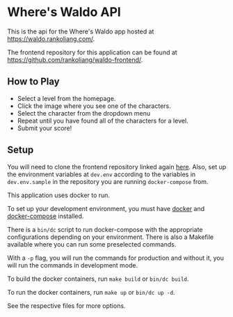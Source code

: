 # Where's Waldo API

This is the api for the Where's Waldo app hosted at https://waldo.rankoliang.com/.

The frontend repository for this application can be found at https://github.com/rankoliang/waldo-frontend/.

## How to Play

- Select a level from the homepage.
- Click the image where you see one of the characters.
- Select the character from the dropdown menu
- Repeat until you have found all of the characters for a level.
- Submit your score!

## Setup

You will need to clone the frontend repository linked again [here](https://github.com/rankoliang/waldo-frontend/).
Also, set up the environment variables at `dev.env` according to the variables in `dev.env.sample` in the repository
you are running `docker-compose` from.

This application uses docker to run.

To set up your development environment, you must have
[docker](https://docs.docker.com/get-docker/) and [docker-compose](https://docs.docker.com/compose/install/) installed.

There is a `bin/dc` script to run docker-compose with the appropriate configurations depending on your environment.
There is also a Makefile available where you can run some preselected commands.

With a `-p` flag, you will run the commands for production and without it, you will run the commands in development mode.

To build the docker containers, run `make build` or `bin/dc build`.

To run the docker containers, run `make up` or `bin/dc up -d`.

See the respective files for more options.

